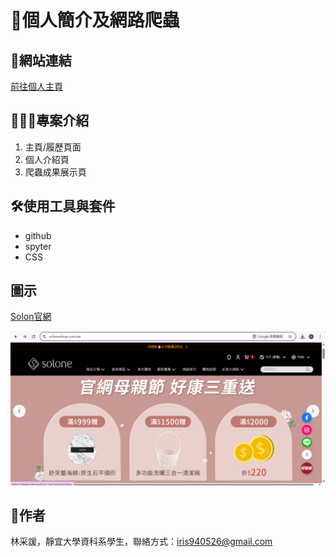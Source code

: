 # **📍個人簡介及網路爬蟲**

## 🔗網站連結
[前往個人主頁](https://hsuan-iris.github.io/TSAI-HSUAN.github.io/)

## 🙋🏻‍♀️專案介紹
1. 主頁/履歷頁面
2. 個人介紹頁
3. 爬蟲成果展示頁

## 🛠️使用工具與套件
* github
* spyter
* CSS

## 圖示
[Solon官網](https://www.soloneshop.com.tw/)

![爬取網站](https://github.com/hsuan-iris/TSAI-HSUAN.github.io/blob/main/%E5%AE%98%E7%B6%B2%E5%B0%81%E9%9D%A2.jpg)
## 📮作者
林采諼，靜宜大學資科系學生，聯絡方式：iris940526@gmail.com
